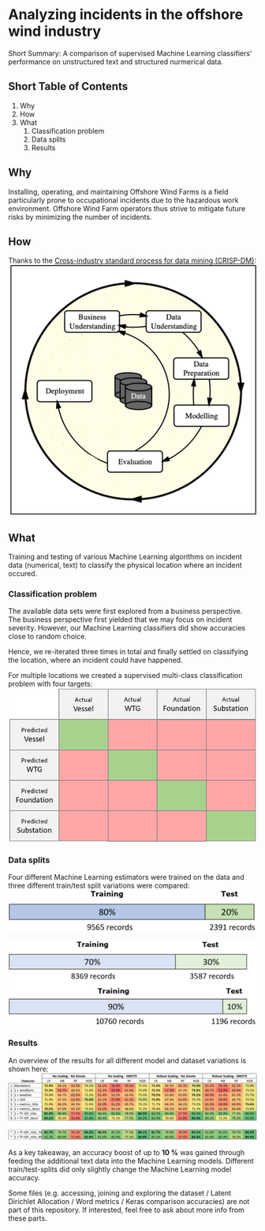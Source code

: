 # Analyzing incidents in the offshore wind industry

Short Summary: A comparison of supervised Machine Learning classifiers' performance on unstructured text and structured nurmerical data.

## Short Table of Contents
1. Why
2. How
3. What
    1. Classification problem
    2. Data splits
    3. Results

## Why
Installing, operating, and maintaining Offshore Wind Farms is a field particularly prone to occupational incidents due to the hazardous work environment. Offshore Wind Farm operators thus strive to mitigate future risks by minimizing the number of incidents.

## How
Thanks to the [Cross-industry standard process for data mining (CRISP-DM)](https://en.wikipedia.org/wiki/Cross-industry_standard_process_for_data_mining):
![](https://github.com/DanishDahaka/incident-analysis-ml/blob/main/images/crisp_dm.png)

## What
Training and testing of various Machine Learning algorithms on incident data (numerical, text) to classify the physical location where an incident occured.

### Classification problem
The available data sets were first explored from a business perspective. 
The business perspective first yielded that we may focus on incident severity. 
However, our Machine Learning classifiers did show accuracies close to random choice.

Hence, we re-iterated three times in total and finally settled on classifying the location, where an incident could have happened.

For multiple locations we created a supervised multi-class classification problem with four targets:
![](https://github.com/DanishDahaka/incident-analysis-ml/blob/main/images/methodology_area_cm.png)

### Data splits

Four different Machine Learning estimators were trained on the data and three different train/test split variations were compared:
![](https://github.com/DanishDahaka/incident-analysis-ml/blob/main/images/methodology_train_test_80.png)

![](https://github.com/DanishDahaka/incident-analysis-ml/blob/main/images/methodology_train_test_70_90.png)

### Results

An overview of the results for all different model and dataset variations is shown here:
![](https://github.com/DanishDahaka/incident-analysis-ml/blob/main/images/results_summary_graph.png)

As a key takeaway, an accuracy boost of up to **10 %** was gained through feeding the additional text data into the Machine Learning models.
Different train/test-splits did only slightly change the Machine Learning model accuracy.

Some files (e.g. accessing, joining and exploring the dataset / Latent Dirichlet Allocation / Word metrics / Keras comparison accuracies) are not part of this repository.
If interested, feel free to ask about more info from these parts.
